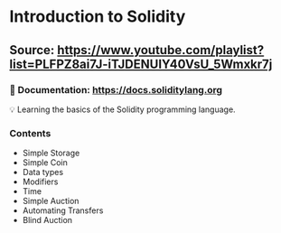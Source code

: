 # Introduction to Solidity

## Source: https://www.youtube.com/playlist?list=PLFPZ8ai7J-iTJDENUIY40VsU_5Wmxkr7j

### 📁 Documentation: https://docs.soliditylang.org

💡 Learning the basics of the Solidity programming language.

### Contents

* Simple Storage
* Simple Coin
* Data types 
* Modifiers
* Time
* Simple Auction
* Automating Transfers
* Blind Auction